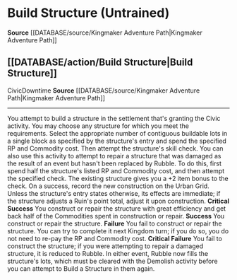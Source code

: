 ﻿---
id: '9'
name: Build Structure
rarity: Common
rus_type_level: null
source: '[[DATABASE/source/Kingmaker Adventure Path|Kingmaker Adventure Path]]'
trait: null
type: General Skill Action

---
# Build Structure (Untrained)

**Source** [[DATABASE/source/Kingmaker Adventure Path|Kingmaker Adventure Path]]

## [[DATABASE/action/Build Structure|Build Structure]]

<span class="item-trait">Civic</span><span class="item-trait">Downtime</span>
**Source** [[DATABASE/source/Kingmaker Adventure Path|Kingmaker Adventure Path]]

---
You attempt to build a structure in the settlement that's granting the Civic activity. You may choose any structure for which you meet the requirements. Select the appropriate number of contiguous buildable lots in a single block as specified by the structure's entry and spend the specified RP and Commodity cost. Then attempt the structure's skill check.
 You can also use this activity to attempt to repair a structure that was damaged as the result of an event but hasn't been replaced by Rubble. To do this, first spend half the structure's listed RP and Commodity cost, and then attempt the specified check. The existing structure gives you a +2 item bonus to the check.
 On a success, record the new construction on the Urban Grid. Unless the structure's entry states otherwise, its effects are immediate; if the structure adjusts a Ruin's point total, adjust it upon construction.
**Critical Success** You construct or repair the structure with great efficiency and get back half of the Commodities spent in construction or repair.
**Success** You construct or repair the structure.
**Failure** You fail to construct or repair the structure. You can try to complete it next Kingdom turn; if you do so, you do not need to re-pay the RP and Commodity cost.
**Critical Failure** You fail to construct the structure; if you were attempting to repair a damaged structure, it is reduced to Rubble. In either event, Rubble now fills the structure's lots, which must be cleared with the Demolish activity before you can attempt to Build a Structure in them again.